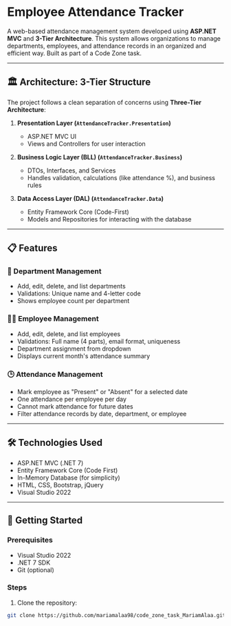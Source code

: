 # Employee Attendance Tracker

A web-based attendance management system developed using **ASP.NET MVC** and **3-Tier Architecture**. This system allows organizations to manage departments, employees, and attendance records in an organized and efficient way. Built as part of a Code Zone task.

---

## 🏛️ Architecture: 3-Tier Structure

The project follows a clean separation of concerns using **Three-Tier Architecture**:

1. **Presentation Layer (`AttendanceTracker.Presentation`)**
   - ASP.NET MVC UI  
   - Views and Controllers for user interaction

2. **Business Logic Layer (BLL) (`AttendanceTracker.Business`)**
   - DTOs, Interfaces, and Services  
   - Handles validation, calculations (like attendance %), and business rules

3. **Data Access Layer (DAL) (`AttendanceTracker.Data`)**
   - Entity Framework Core (Code-First)  
   - Models and Repositories for interacting with the database

---

## 📋 Features

### 🏢 Department Management
- Add, edit, delete, and list departments  
- Validations: Unique name and 4-letter code  
- Shows employee count per department

### 👨‍💼 Employee Management
- Add, edit, delete, and list employees  
- Validations: Full name (4 parts), email format, uniqueness  
- Department assignment from dropdown  
- Displays current month's attendance summary

### 🕒 Attendance Management
- Mark employee as "Present" or "Absent" for a selected date  
- One attendance per employee per day  
- Cannot mark attendance for future dates  
- Filter attendance records by date, department, or employee

---

## 🛠️ Technologies Used

- ASP.NET MVC (.NET 7)
- Entity Framework Core (Code First)
- In-Memory Database (for simplicity)
- HTML, CSS, Bootstrap, jQuery
- Visual Studio 2022

---

## 🚀 Getting Started

### Prerequisites

- Visual Studio 2022  
- .NET 7 SDK  
- Git (optional)

### Steps

1. Clone the repository:

```bash
git clone https://github.com/mariamalaa98/code_zone_task_MariamAlaa.git

